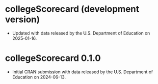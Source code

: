 # collegeScorecard (development version)

* Updated with data released by the U.S. Department of Education on 2025-01-16.

# collegeScorecard 0.1.0

* Initial CRAN submission with data released by the U.S. Department of Education on 2024-06-13.
